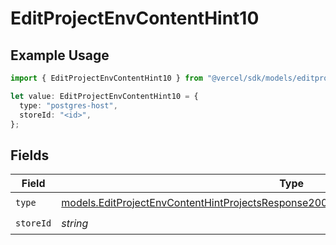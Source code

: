 # EditProjectEnvContentHint10

## Example Usage

```typescript
import { EditProjectEnvContentHint10 } from "@vercel/sdk/models/editprojectenvop.js";

let value: EditProjectEnvContentHint10 = {
  type: "postgres-host",
  storeId: "<id>",
};
```

## Fields

| Field                                                                                                                                                                                | Type                                                                                                                                                                                 | Required                                                                                                                                                                             | Description                                                                                                                                                                          |
| ------------------------------------------------------------------------------------------------------------------------------------------------------------------------------------ | ------------------------------------------------------------------------------------------------------------------------------------------------------------------------------------ | ------------------------------------------------------------------------------------------------------------------------------------------------------------------------------------ | ------------------------------------------------------------------------------------------------------------------------------------------------------------------------------------ |
| `type`                                                                                                                                                                               | [models.EditProjectEnvContentHintProjectsResponse200ApplicationJSONResponseBody110Type](../models/editprojectenvcontenthintprojectsresponse200applicationjsonresponsebody110type.md) | :heavy_check_mark:                                                                                                                                                                   | N/A                                                                                                                                                                                  |
| `storeId`                                                                                                                                                                            | *string*                                                                                                                                                                             | :heavy_check_mark:                                                                                                                                                                   | N/A                                                                                                                                                                                  |